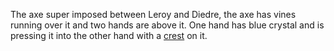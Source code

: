 
The axe super imposed between Leroy and Diedre, the axe has vines running over it and two hands are above it. One hand has blue crystal and is pressing it into the other hand with a [crest](SafehouseCrest.md) on it. 
